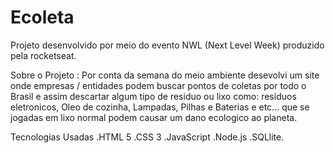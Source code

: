 # Ecoleta
Projeto desenvolvido por meio do evento NWL (Next Level Week) produzido pela rocketseat.

Sobre o Projeto : Por conta da semana do meio ambiente desevolvi um site onde empresas / entidades podem buscar pontos de coletas por todo o Brasil e assim descartar algum tipo de residuo ou lixo como: residuos eletronicos, Oleo de cozinha, Lampadas, Pilhas e Baterias e etc... que se jogadas em lixo normal podem causar um dano ecologico ao planeta.

Tecnologias Usadas
.HTML 5
.CSS 3
.JavaScript 
.Node.js 
.SQLlite.
